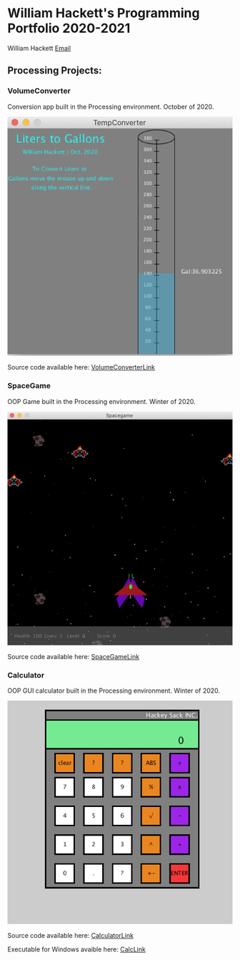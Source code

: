 # William Hackett's Programming Portfolio 2020-2021
William Hackett [Email](mailto:williamchackett10@gmail.com)

## Processing Projects:

### VolumeConverter
Conversion app built in the Processing environment. October of 2020.

![Image of VolumeConverter](https://github.com/WillytheBilly902/SHSProgrammingPortfolio/blob/gh-pages/images/VoumeConverter.png)

Source code available here: [VolumeConverterLink](https://github.com/WillytheBilly902/SHSProgrammingPortfolio/blob/gh-pages/src/VolumeConverter/TempConverter.pde)

### SpaceGame
OOP Game built in the Processing environment. Winter of 2020.

![Image of SpaceGame](https://github.com/WillytheBilly902/SHSProgrammingPortfolio/blob/gh-pages/images/spacegame.png?raw=true)

Source code available here: [SpaceGameLink](https://github.com/WillytheBilly902/SHSProgrammingPortfolio/tree/gh-pages/src/SpaceGame)



### Calculator
OOP GUI calculator built in the Processing environment. Winter of 2020.

![Image of Calculator](https://github.com/WillytheBilly902/SHSProgrammingPortfolio/blob/gh-pages/images/Calculator.png?raw=true)

Source code available here: [CalculatorLink](https://github.com/WillytheBilly902/SHSProgrammingPortfolio/tree/gh-pages/src/Calculator)

Executable for Windows avaible here: [CalcLink](https://github.com/WillytheBilly902/SHSProgrammingPortfolio/tree/gh-pages/src/Calculator)
